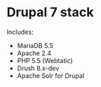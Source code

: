 Drupal 7 stack
==============

Includes:

* MariaDB 5.5
* Apache 2.4
* PHP 5.5 (Webtatic)
* Drush 8.x-dev
* Apache Solr for Drupal
